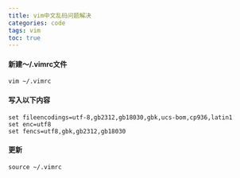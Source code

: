 ```yaml
---
title: vim中文乱码问题解决
categories: code
tags: vim
toc: true
---
```


#### 新建～/.vimrc文件

```shell
vim ~/.vimrc
```

#### 写入以下内容

```shell
set fileencodings=utf-8,gb2312,gb18030,gbk,ucs-bom,cp936,latin1
set enc=utf8
set fencs=utf8,gbk,gb2312,gb18030
```

#### 更新

```shell
source ~/.vimrc
```
